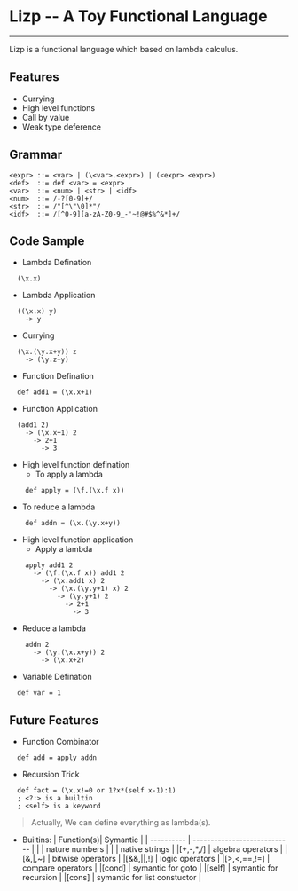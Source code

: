 # Lizp -- A Toy Functional Language
---

Lizp is a functional language which based on lambda calculus.
 
## Features
- Currying
- High level functions
- Call by value
- Weak type deference


## Grammar
```
<expr> ::= <var> | (\<var>.<expr>) | (<expr> <expr>)
<def>  ::= def <var> = <expr>
<var>  ::= <num> | <str> | <idf>
<num>  ::= /-?[0-9]+/
<str>  ::= /"[^\"\0]*"/
<idf>  ::= /[^0-9][a-zA-Z0-9_-'~!@#$%^&*]+/
```


## Code Sample

- Lambda Defination
```
  (\x.x)
```
  
- Lambda Application
```
  ((\x.x) y) 
    -> y
```
  
- Currying
```
  (\x.(\y.x+y)) z 
    -> (\y.z+y) 
```
    
- Function Defination
```
  def add1 = (\x.x+1)
```
  
- Function Application
```
  (add1 2) 
    -> (\x.x+1) 2 
      -> 2+1 
        -> 3
```
        
- High level function defination
  - To apply  a lambda
```
    def apply = (\f.(\x.f x))
```
    
  - To reduce a lambda
```
    def addn = (\x.(\y.x+y))
```
    
- High level function application
  - Apply  a lambda
```
    apply add1 2 
      -> (\f.(\x.f x)) add1 2 
        -> (\x.add1 x) 2 
          -> (\x.(\y.y+1) x) 2 
            -> (\y.y+1) 2 
              -> 2+1 
                -> 3
```
                
  - Reduce a lambda
```
    addn 2 
      -> (\y.(\x.x+y)) 2 
        -> (\x.x+2)
```
        
- Variable Defination
```
  def var = 1
```
  
  
## Future Features

- Function Combinator 
```
  def add = apply addn 
```
  
- Recursion Trick
```
  def fact = (\x.x!=0 or 1?x*(self x-1):1) 
  ; <?:> is a builtin
  ; <self> is a keyword
```

> Actually, We can define everything as lambda(s). 

- Builtins:
| Function(s)| Symantic                     |
| ---------- | ---------------------------- |
|<number>    | nature numbers               | 
|<string>    | native strings               |
|[+,-,\*,/]  |  algebra operators           |
|[&,|,~]     | bitwise operators            |
|[&&,||,!]   | logic operators              |
|[>,<,==,!=] | compare operators            |
|[cond]      | symantic for goto            |
|[self]      | symantic for recursion       |
|[cons]      | symantic for list constuctor |



